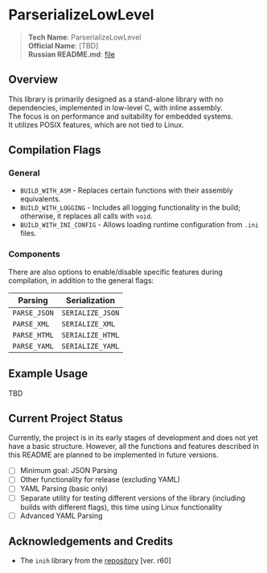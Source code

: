 # ParserializeLowLevel
> **Tech Name**: ParserializeLowLevel \
> **Official Name**: [TBD] \
> **Russian README.md**: [file](https://github.com/TheDan17/ParserializeLowLevel/blob/main/README-ru.md)

## Overview
This library is primarily designed as a stand-alone library with no dependencies, implemented in low-level C, with inline assembly. \
The focus is on performance and suitability for embedded systems. \
It utilizes POSIX features, which are not tied to Linux.

## Compilation Flags
### **General**
* `BUILD_WITH_ASM` - Replaces certain functions with their assembly equivalents.
* `BUILD_WITH_LOGGING` - Includes all logging functionality in the build; otherwise, it replaces all calls with `void`.
* `BUILD_WITH_INI_CONFIG` - Allows loading runtime configuration from `.ini` files.

### **Components**
There are also options to enable/disable specific features during compilation, in addition to the general flags:

| Parsing      | Serialization   |
|--------------|-----------------|
| `PARSE_JSON` | `SERIALIZE_JSON`|
| `PARSE_XML`  | `SERIALIZE_XML` |
| `PARSE_HTML` | `SERIALIZE_HTML`|
| `PARSE_YAML` | `SERIALIZE_YAML`|

## Example Usage
TBD

## Current Project Status
Currently, the project is in its early stages of development and does not yet have a basic structure. However, all the functions and features described in this README are planned to be implemented in future versions.
- [ ] Minimum goal: JSON Parsing
- [ ] Other functionality for release (excluding YAML)
- [ ] YAML Parsing (basic only)
- [ ] Separate utility for testing different versions of the library (including builds with different flags), this time using Linux functionality
- [ ] Advanced YAML Parsing

## Acknowledgements and Credits
- The `inih` library from the [repository](https://github.com/benhoyt/inih) [ver. r60]
